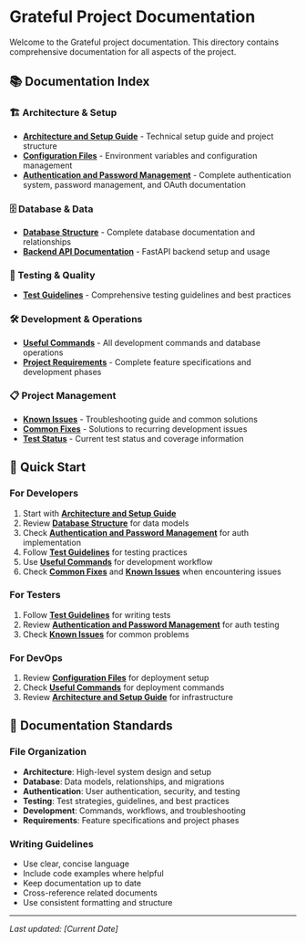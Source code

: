 # Grateful Project Documentation

Welcome to the Grateful project documentation. This directory contains comprehensive documentation for all aspects of the project.

## 📚 Documentation Index

### 🏗️ Architecture & Setup
- **[Architecture and Setup Guide](ARCHITECTURE_AND_SETUP.md)** - Technical setup guide and project structure
- **[Configuration Files](CONFIGURATION_FILES.md)** - Environment variables and configuration management
- **[Authentication and Password Management](AUTHENTICATION_AND_PASSWORD_MANAGEMENT.md)** - Complete authentication system, password management, and OAuth documentation

### 🗄️ Database & Data
- **[Database Structure](DATABASE_STRUCTURE.md)** - Complete database documentation and relationships
- **[Backend API Documentation](BACKEND_API_DOCUMENTATION.md)** - FastAPI backend setup and usage

### 🧪 Testing & Quality
- **[Test Guidelines](TEST_GUIDELINES.md)** - Comprehensive testing guidelines and best practices

### 🛠️ Development & Operations
- **[Useful Commands](USEFUL_COMMANDS.md)** - All development commands and database operations
- **[Project Requirements](GRATEFUL_PRD.md)** - Complete feature specifications and development phases

### 📋 Project Management
- **[Known Issues](KNOWN_ISSUES.md)** - Troubleshooting guide and common solutions
- **[Common Fixes](COMMON_FIXES.md)** - Solutions to recurring development issues
- **[Test Status](TESTS_STATUS.md)** - Current test status and coverage information

## 🚀 Quick Start

### For Developers
1. Start with **[Architecture and Setup Guide](ARCHITECTURE_AND_SETUP.md)**
2. Review **[Database Structure](DATABASE_STRUCTURE.md)** for data models
3. Check **[Authentication and Password Management](AUTHENTICATION_AND_PASSWORD_MANAGEMENT.md)** for auth implementation
4. Follow **[Test Guidelines](TEST_GUIDELINES.md)** for testing practices
5. Use **[Useful Commands](USEFUL_COMMANDS.md)** for development workflow
6. Check **[Common Fixes](COMMON_FIXES.md)** and **[Known Issues](KNOWN_ISSUES.md)** when encountering issues

### For Testers
1. Follow **[Test Guidelines](TEST_GUIDELINES.md)** for writing tests
2. Review **[Authentication and Password Management](AUTHENTICATION_AND_PASSWORD_MANAGEMENT.md)** for auth testing
3. Check **[Known Issues](KNOWN_ISSUES.md)** for common problems

### For DevOps
1. Review **[Configuration Files](CONFIGURATION_FILES.md)** for deployment setup
2. Check **[Useful Commands](USEFUL_COMMANDS.md)** for deployment commands
3. Review **[Architecture and Setup Guide](ARCHITECTURE_AND_SETUP.md)** for infrastructure

## 📝 Documentation Standards

### File Organization
- **Architecture**: High-level system design and setup
- **Database**: Data models, relationships, and migrations
- **Authentication**: User authentication, security, and testing
- **Testing**: Test strategies, guidelines, and best practices
- **Development**: Commands, workflows, and troubleshooting
- **Requirements**: Feature specifications and project phases

### Writing Guidelines
- Use clear, concise language
- Include code examples where helpful
- Keep documentation up to date
- Cross-reference related documents
- Use consistent formatting and structure

---

*Last updated: [Current Date]* 